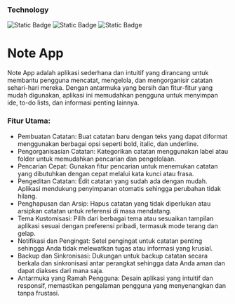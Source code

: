 ### Technology
![Static Badge](https://img.shields.io/badge/Flutter-%2302569B?style=flat&logo=flutter&logoColor=white)
![Static Badge](https://img.shields.io/badge/TailwindCSS-%2338B2AC?style=flat&logo=tailwindcss&logoColor=white)
![Static Badge](https://img.shields.io/badge/Next.js-%23000000?style=flat&logo=nextdotjs&logoColor=white)

# Note App
Note App adalah aplikasi sederhana dan intuitif yang dirancang untuk membantu pengguna mencatat, mengelola, dan mengorganisir catatan sehari-hari mereka. Dengan antarmuka yang bersih dan fitur-fitur yang mudah digunakan, aplikasi ini memudahkan pengguna untuk menyimpan ide, to-do lists, dan informasi penting lainnya.

### Fitur Utama:
- Pembuatan Catatan: Buat catatan baru dengan teks yang dapat diformat menggunakan berbagai opsi seperti bold, italic, dan underline.
- Pengorganisasian Catatan: Kategorikan catatan menggunakan label atau folder untuk memudahkan pencarian dan pengelolaan.
- Pencarian Cepat: Gunakan fitur pencarian untuk menemukan catatan yang dibutuhkan dengan cepat melalui kata kunci atau frasa.
- Pengeditan Catatan: Edit catatan yang sudah ada dengan mudah. Aplikasi mendukung penyimpanan otomatis sehingga perubahan tidak hilang.
- Penghapusan dan Arsip: Hapus catatan yang tidak diperlukan atau arsipkan catatan untuk referensi di masa mendatang.
- Tema Kustomisasi: Pilih dari berbagai tema atau sesuaikan tampilan aplikasi sesuai dengan preferensi pribadi, termasuk mode terang dan gelap.
- Notifikasi dan Pengingat: Setel pengingat untuk catatan penting sehingga Anda tidak melewatkan tugas atau informasi yang krusial.
- Backup dan Sinkronisasi: Dukungan untuk backup catatan secara berkala dan sinkronisasi antar perangkat sehingga data Anda aman dan dapat diakses dari mana saja.
- Antarmuka yang Ramah Pengguna: Desain aplikasi yang intuitif dan responsif, memastikan pengalaman pengguna yang menyenangkan dan tanpa frustasi.
